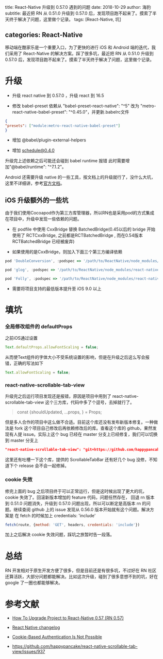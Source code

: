 title: React-Native 升级到 0.57.0 遇到的问题
date: 2018-10-29
author: 海豹
subtitle: 最近把 RN 从 0.51.0 升级到 0.57.0 后，发现项目跑不起来了。摸索了半天终于解决了问题，这里做个记录。
tags: [React-Native, 坑]

categories: React-Native
---
移动端在酷家乐是一个重要入口，为了更快的进行 iOS 和 Android 端的迭代，我们采用了 React-Native 的解决方案。踩了很多坑，最近把 RN 从 0.51.0 升级到 0.57.0 后，发现项目跑不起来了。摸索了半天终于解决了问题，这里做个记录。

# 升级

- 升级 react native 到 0.57.0 ，升级 react 到 16.5

- 修改 babel-preset 依赖从 "babel-preset-react-native": "^5" 改为 "metro-react-native-babel-preset": "^0.45.0"，并更新.babelrc文件

``` json
{
"presets": ["module:metro-react-native-babel-preset"]
}
```

- 增加 @babel/plugin-external-helpers

- 增加 schedule@0.4.0

升级完上述依赖之后可能还会碰到 babel runtime 报错 此时需要增加"@babel/runtime": "^7.1.2"。

Android 还需要升级 native 的一些工具，按文档上的升级就行了，没什么大坑，这里不详细讲，参考[官方文档](https://github.com/react-native-community/react-native-releases/blob/master/CHANGELOG.md#057)。

## iOS 升级额外的一些坑


由于我们使用Cocoapod作为第三方库管理器，所以RN也是采用pod的方式集成在项目中，升级中发现一些依赖的问题。

- 在 podfile 中使用 CxxBridge 替换 BatchedBridge(0.45以后的 bridge 开始使用了 RCTCxxBridge, 之前都是RCTBatchedBridge , 而在0.54版本 RCTBatchedBridge 已经被废弃)

- 如果使用的是CxxBridge，则加入下面三个第三方编译依赖

``` JavaScript
pod 'DoubleConversion', :podspec => '/path/to/ReactNative/node_modules/react-native/third-party-podspecs/DoubleConversion.podspec'

pod 'glog', :podspec => '/path/to/ReactNative/node_modules/react-native/third-party-podspecs/glog.podspec'

pod 'Folly', :podspec => '/path/to/ReactNative/node_modules/react-native/third-party-podspecs/Folly.podspec'
```

- 需要将项目支持的最低版本提升至 iOS 9.0 以上

# 填坑

### 全局修改组件的 defaultProps

之前iOS通过设置
```JavaScript
Text.defaultProps.allowFontScaling = false;
```

从而使Text组件的字体大小不受系统设置的影响，但是在升级之后这么写会报错，正确的写法如下
```JavaScript
Text.allowFontScaling = false;
```

### react-native-scrollable-tab-view

升级完之后运行项目发现还是报错，原因是项目中用到了 react-native-scrollable-tab-view 这个三方库，代码中多了个逗号，去掉就行了。
> const {shouldUpdated, ...props, } = Props;

但是多人合作的项目中这么做不合适。目前这个库还没有发布新版本修复。一种做法是 fork 这个项目自己修改后再依赖修改后的库。查看这个库的 github，果然发现有人提 issue。实际上这个 bug 已经在 master 分支上已经修复，我们可以切换到 master 分支上

``` json
"react-native-scrollable-tab-view": "git+https://github.com/happypancake/react-native-scrollable-tab-view.git"
```

这里还有吐槽一下这个库，提供的 ScrollableTabBar 还有好几个 bug 没修，不知道下个 release 会不会一起修掉。

### cookie 失效

修完上面的 bug 之后项目终于可以正常运行，但是这时候出现了更大的坑，cookie 失效了。回滚新版本增加的 feature 代码，问题任然存在， 回退 rn 版本到 0.51.0 问题消失，升级到 0.57.0 问题出现，所以可以断定是高版本 rn 的问题。继续查阅 github 上的 issue 发现从 0.56.0 版本开始就有这个问题。解决方案是 在 fetch 的时候加上 credentials: 'include'

``` JavaScript
fetch(route, {method: 'GET', headers, credentials: 'include'})
```

加上之后解决 cookie 失效问题，踩坑之旅暂时告一段落。

# 总结

RN 开发相对于原生开发方便了很多，但是目前还是有很多坑，不过好在 RN 社区还算活跃，大部分问题都能解决。比如这次升级，碰到了很多意想不到的坑，好在 google 了一圈也都能够解决。

# 参考文献

- [How To Upgrade Project to React-Native 0.57 (RN 0.57)](https://medium.com/@oleg2014/how-to-upgrade-project-to-react-native-0-57-rn-0-57-1a7e9fd8098)

- [React Native changelog](https://github.com/react-native-community/react-native-releases/blob/master/CHANGELOG.md#057)

- [Cookie-Based Authentication Is Not Possible](https://github.com/facebook/react-native/issues/19958)

- https://github.com/happypancake/react-native-scrollable-tab-view/issues/937